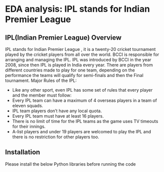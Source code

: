 # EDA analysis: IPL stands for Indian Premier League
## IPL(Indian Premier League) Overview 
IPL stands for Indian Premier League , it is a twenty-20 cricket tournament played by the cricket players from all over the world. BCCI is responsible for arranging and managing the IPL.
IPL was introduced by BCCI in the year 2008, since then IPL is played in India every year. There are players from different countries made to play for one team, depending on the performance the teams will qualify for semi-finals and then the Final tournament.
Major Rules of the IPL:
 - Like any other sport, even IPL has some set of rules that every player and the member must follow:
 - Every IPL team can have a maximum of 4 overseas players in a team of eleven squads. 
 - IPL team players don’t have any local quota. 
 - Every IPL team must have at least 16 players. 
 - There is no limit of time for the IPL teams as the game uses TV timeouts for their innings. 
 - A-list players and under 19 players are welcomed to play the IPL and there is no restriction for other players too.

## Installation
Please install the below Python libraries before running the code

